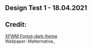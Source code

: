 ## Design Test 1 - 18.04.2021

## Credit: ##  
[XFWM Forest-dark theme](https://www.gnome-look.org/p/1350789/)  
Wallpaper: Malternative_  
